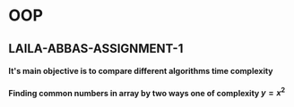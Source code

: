 # OOP

## LAILA-ABBAS-ASSIGNMENT-1

#### It's main objective is to compare different algorithms time complexity
#### Finding common numbers in array by two ways one of complexity $y = x^2$